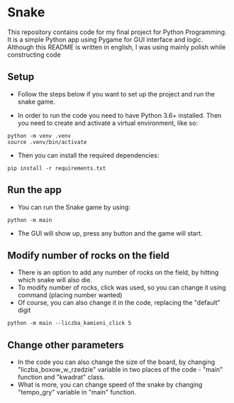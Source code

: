 # Snake

This repository contains code for my final project for Python Programming.
It is a simple Python app using Pygame for GUI interface and logic.
Although this README is written in english, I was using mainly polish while constructing code

## Setup
- Follow the steps below if you want to set up the project and
run the snake game.

- In order to run the code you need to have Python 3.6+ installed.
Then you need to create and activate a virtual environment, like so:
```
python -m venv .venv
source .venv/bin/activate
```

- Then you can install the required dependencies:
```
pip install -r requirements.txt
```

## Run the app
- You can run the Snake game by using:
```
python -m main
```
- The GUI will show up, press any button and the game will start.

## Modify number of rocks on the field
- There is an option to add any number of rocks on the field, by hitting which snake will also die.
- To modify number of rocks, click was used, so you can change it using command (placing number wanted)
- Of course, you can also change it in the code, replacing the "default" digit

```
python -m main --liczba_kamieni_click 5
```
## Change other parameters
- In the code you can also change the size of the board, by changing "liczba_boxow_w_rzedzie" variable in two places of the code - "main" function and "kwadrat" class.
- What is more, you can change speed of the snake by changing "tempo_gry" variable in "main" function.

